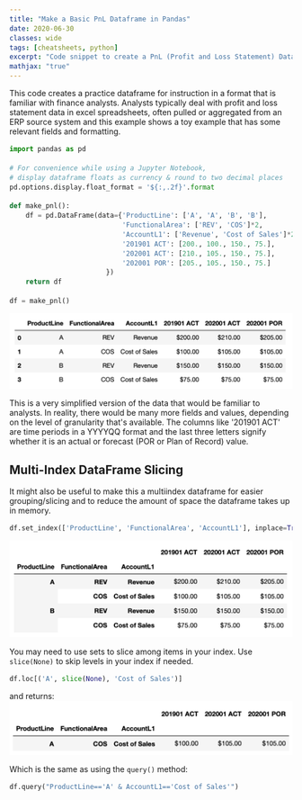 ```yaml
---
title: "Make a Basic PnL Dataframe in Pandas"
date: 2020-06-30
classes: wide
tags: [cheatsheets, python]
excerpt: "Code snippet to create a PnL (Profit and Loss Statement) Dataframe in Pandas"
mathjax: "true"
---
```


This code creates a practice dataframe for instruction in a format that is familiar with finance analysts. Analysts typically deal with profit and loss statement data in excel spreadsheets, often pulled or aggregated from an ERP source system and this example shows a toy example that has some relevant fields and formatting.

```python
import pandas as pd

# For convenience while using a Jupyter Notebook, 
# display dataframe floats as currency & round to two decimal places
pd.options.display.float_format = '${:,.2f}'.format

def make_pnl():
    df = pd.DataFrame(data={'ProductLine': ['A', 'A', 'B', 'B'],
                            'FunctionalArea': ['REV', 'COS']*2,
                            'AccountL1': ['Revenue', 'Cost of Sales']*2,
                            '201901 ACT': [200., 100., 150., 75.],
                            '202001 ACT': [210., 105., 150., 75.],
                            '202001 POR': [205., 105., 150., 75.]
                        })
    return df

df = make_pnl()
```

![](/assets/images/example_pnl.png)

This is a very simplified version of the data that would be familiar to analysts. In reality, there would be many more fields and values, depending on the level of granularity that's available. The columns like '201901 ACT' are time periods in a YYYYQQ format and the last three letters signify whether it is an actual or forecast (POR or Plan of Record) value.

## Multi-Index DataFrame Slicing

It might also be useful to make this a multiindex dataframe for easier grouping/slicing and to reduce the amount of space the dataframe takes up in memory.

```python
df.set_index(['ProductLine', 'FunctionalArea', 'AccountL1'], inplace=True)
```
![](/assets/images/example_pnl2.png)

You may need to use sets to slice among items in your index. Use `slice(None)` to skip levels in your index if needed.

```python
df.loc[('A', slice(None), 'Cost of Sales')]
```
and returns:
![](/assets/images/example_pnl3.png)

Which is the same as using the `query()` method:
```python
df.query("ProductLine=='A' & AccountL1=='Cost of Sales'")
```